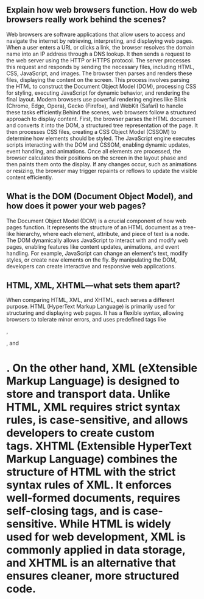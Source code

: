 ## Explain how web browsers function. How do web browsers really work behind the scenes?

Web browsers are software applications that allow users to access and navigate the internet by retrieving, interpreting, and displaying web pages. When a user enters a URL or clicks a link, the browser resolves the domain name into an IP address through a DNS lookup. It then sends a request to the web server using the HTTP or HTTPS protocol. The server processes this request and responds by sending the necessary files, including HTML, CSS, JavaScript, and images. The browser then parses and renders these files, displaying the content on the screen. This process involves parsing the HTML to construct the Document Object Model (DOM), processing CSS for styling, executing JavaScript for dynamic behavior, and rendering the final layout. Modern browsers use powerful rendering engines like Blink (Chrome, Edge, Opera), Gecko (Firefox), and WebKit (Safari) to handle these tasks efficiently.Behind the scenes, web browsers follow a structured approach to display content. First, the browser parses the HTML document and converts it into the DOM, a structured tree representation of the page. It then processes CSS files, creating a CSS Object Model (CSSOM) to determine how elements should be styled. The JavaScript engine executes scripts interacting with the DOM and CSSOM, enabling dynamic updates, event handling, and animations. Once all elements are processed, the browser calculates their positions on the screen in the layout phase and then paints them onto the display. If any changes occur, such as animations or resizing, the browser may trigger repaints or reflows to update the visible content efficiently.

## What is the DOM (Document Object Model), and how does it power your web pages? 

The Document Object Model (DOM) is a crucial component of how web pages function. It represents the structure of an HTML document as a tree-like hierarchy, where each element, attribute, and piece of text is a node. The DOM dynamically allows JavaScript to interact with and modify web pages, enabling features like content updates, animations, and event handling. For example, JavaScript can change an element's text, modify styles, or create new elements on the fly. By manipulating the DOM, developers can create interactive and responsive web applications.

## HTML, XML, XHTML—what sets them apart?

When comparing HTML, XML, and XHTML, each serves a different purpose. HTML (HyperText Markup Language) is primarily used for structuring and displaying web pages. It has a flexible syntax, allowing browsers to tolerate minor errors, and uses predefined tags like <p>, <div>, and <h1>. On the other hand, XML (eXtensible Markup Language) is designed to store and transport data. Unlike HTML, XML requires strict syntax rules, is case-sensitive, and allows developers to create custom tags. XHTML (Extensible HyperText Markup Language) combines the structure of HTML with the strict syntax rules of XML. It enforces well-formed documents, requires self-closing tags, and is case-sensitive. While HTML is widely used for web development, XML is commonly applied in data storage, and XHTML is an alternative that ensures cleaner, more structured code.
